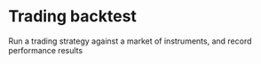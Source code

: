 # Trading backtest

Run a trading strategy against a market of instruments, and record performance results
